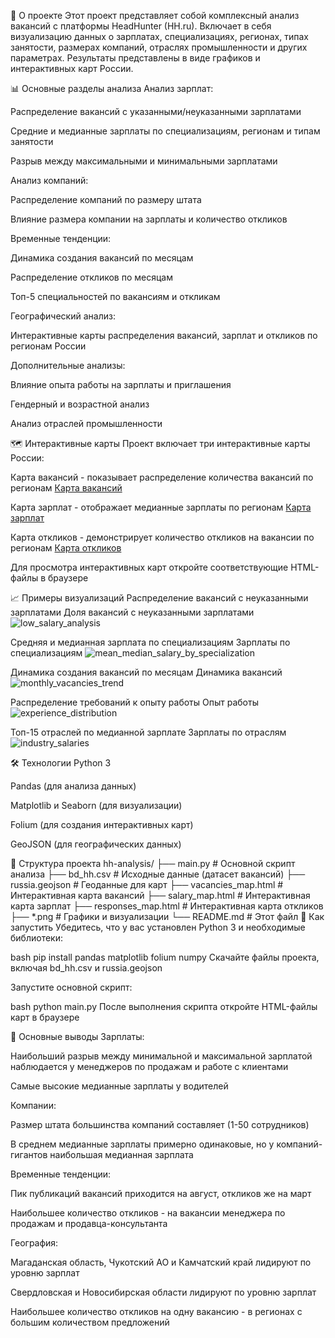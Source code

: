 📌 О проекте
Этот проект представляет собой комплексный анализ вакансий с платформы HeadHunter (HH.ru). Включает в себя визуализацию данных о зарплатах, специализациях, регионах, типах занятости, размерах компаний, отраслях промышленности и других параметрах. Результаты представлены в виде графиков и интерактивных карт России.

📊 Основные разделы анализа
Анализ зарплат:

Распределение вакансий с указанными/неуказанными зарплатами

Средние и медианные зарплаты по специализациям, регионам и типам занятости

Разрыв между максимальными и минимальными зарплатами

Анализ компаний:

Распределение компаний по размеру штата

Влияние размера компании на зарплаты и количество откликов

Временные тенденции:

Динамика создания вакансий по месяцам

Распределение откликов по месяцам

Топ-5 специальностей по вакансиям и откликам

Географический анализ:

Интерактивные карты распределения вакансий, зарплат и откликов по регионам России

Дополнительные анализы:

Влияние опыта работы на зарплаты и приглашения

Гендерный и возрастной анализ

Анализ отраслей промышленности

🗺️ Интерактивные карты
Проект включает три интерактивные карты России:

Карта вакансий - показывает распределение количества вакансий по регионам
[Карта вакансий](vacancies_map.html)

Карта зарплат - отображает медианные зарплаты по регионам
[Карта зарплат](salary_map.html)

Карта откликов - демонстрирует количество откликов на вакансии по регионам
[Карта откликов](responses_map.html)

Для просмотра интерактивных карт откройте соответствующие HTML-файлы в браузере

📈 Примеры визуализаций
Распределение вакансий с неуказанными зарплатами
Доля вакансий с неуказанными зарплатами
![low_salary_analysis](https://github.com/user-attachments/assets/89799023-17c5-4e18-a675-f1db46f061e6)

Средняя и медианная зарплата по специализациям
Зарплаты по специализациям
![mean_median_salary_by_specialization](https://github.com/user-attachments/assets/7bd90fa1-b189-49b1-b9ba-bba43cfd7952)

Динамика создания вакансий по месяцам
Динамика вакансий
![monthly_vacancies_trend](https://github.com/user-attachments/assets/08dff5f6-76ac-4a3e-9377-bd706c8539dc)

Распределение требований к опыту работы
Опыт работы
![experience_distribution](https://github.com/user-attachments/assets/4b189a79-bebb-40c1-81b7-ab1fa9fd332b)

Топ-15 отраслей по медианной зарплате
Зарплаты по отраслям
![industry_salaries](https://github.com/user-attachments/assets/557f457b-7e50-4c42-906e-eaaf1f5c3029)

🛠️ Технологии
Python 3

Pandas (для анализа данных)

Matplotlib и Seaborn (для визуализации)

Folium (для создания интерактивных карт)

GeoJSON (для географических данных)

📂 Структура проекта
hh-analysis/
├── main.py                # Основной скрипт анализа
├── bd_hh.csv              # Исходные данные (датасет вакансий)
├── russia.geojson         # Геоданные для карт
├── vacancies_map.html     # Интерактивная карта вакансий
├── salary_map.html        # Интерактивная карта зарплат
├── responses_map.html     # Интерактивная карта откликов
├── *.png                  # Графики и визуализации
└── README.md              # Этот файл
🚀 Как запустить
Убедитесь, что у вас установлен Python 3 и необходимые библиотеки:

bash
pip install pandas matplotlib folium numpy
Скачайте файлы проекта, включая bd_hh.csv и russia.geojson

Запустите основной скрипт:

bash
python main.py
После выполнения скрипта откройте HTML-файлы карт в браузере

📝 Основные выводы
Зарплаты:

Наибольший разрыв между минимальной и максимальной зарплатой наблюдается у менеджеров по продажам и работе с клиентами

Самые высокие медианные зарплаты у водителей

Компании:

Размер штата большинства компаний составляет (1-50 сотрудников)

В среднем медианные зарплаты примерно одинаковые, но у компаний-гигантов наибольшая медианная зарплата

Временные тенденции:

Пик публикаций вакансий приходится на август, откликов же на март

Наибольшее количество откликов - на вакансии менеджера по продажам и продавца-консультанта

География:

Магаданская область, Чукотский АО и Камчатский край лидируют по уровню зарплат

Свердловская и Новосибирская области лидируют по уровню зарплат

Наибольшее количество откликов на одну вакансию - в регионах с большим количеством предложений
